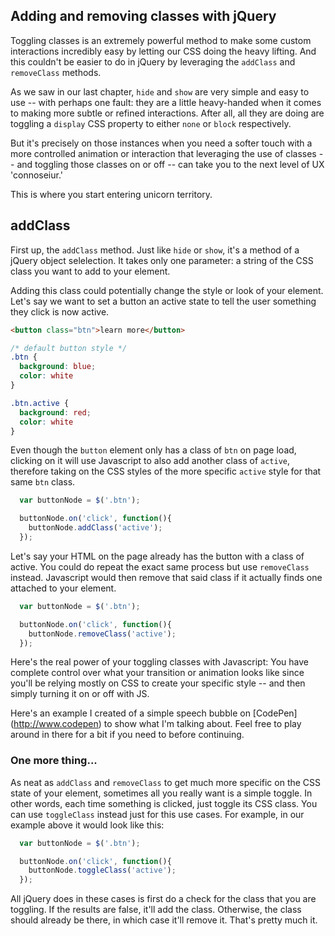 ## Adding and removing classes with jQuery

Toggling classes is an extremely powerful method to make some custom interactions incredibly easy by letting our CSS doing the heavy lifting. And this couldn't be easier to do in jQuery by leveraging the `addClass` and `removeClass` methods.

As we saw in our last chapter, `hide` and `show` are very simple and easy to use -- with perhaps one fault: they are a little heavy-handed when it comes to making more subtle or refined interactions. After all, all they are doing are toggling a `display` CSS property to either `none` or `block` respectively.

But it's precisely on those instances when you need a softer touch with a more controlled animation or interaction that leveraging the use of classes -- and toggling those classes on or off -- can take you to the next level of UX 'connoseiur.' 

This is where you start entering unicorn territory.

## addClass
First up, the `addClass` method. Just like `hide` or `show`, it's a method of a jQuery object selelection. It takes only one parameter: a string of the CSS class you want to add to your element.

Adding this class could potentially change the style or look of your element. Let's say we want to set a button an active state to tell the user something they click is now active.

~~~html
<button class="btn">learn more</button>
~~~

~~~css
/* default button style */
.btn {
  background: blue;
  color: white
}

.btn.active {
  background: red;
  color: white
}
~~~

Even though the `button` element only has a class of `btn` on page load, clicking on it will use Javascript to also add another class of `active`, therefore taking on the CSS styles of the more specific `active` style for that same `btn` class.

~~~~js
  var buttonNode = $('.btn');

  buttonNode.on('click', function(){
    buttonNode.addClass('active');
  });
~~~~

Let's say your HTML on the page already has the button with a class of active. You could do repeat the exact same process but use `removeClass` instead. Javascript would then remove that said class if it actually finds one attached to your element.

~~~~js
  var buttonNode = $('.btn');

  buttonNode.on('click', function(){
    buttonNode.removeClass('active');
  });
~~~~

Here's the real power of your toggling classes with Javascript: You have complete control over what your transition or animation looks like since you'll be relying mostly on CSS to create your specific style -- and then simply turning it on or off with JS.

Here's an example I created of a simple speech bubble on [CodePen] (http://www.codepen) to show what I'm talking about. Feel free to play around in there for a bit if you need to before continuing.

### One more thing...
As neat as `addClass` and `removeClass` to get much more specific on the CSS state of your element, sometimes all you really want is a simple toggle. In other words, each time something is clicked, just toggle its CSS class. You can use `toggleClass` instead just for this use cases. For example, in our example above it would look like this:

~~~~js
  var buttonNode = $('.btn');

  buttonNode.on('click', function(){
    buttonNode.toggleClass('active');
  });
~~~~

All jQuery does in these cases is first do a check for the class that you are toggling. If the results are false, it'll add the class. Otherwise, the class should already be there, in which case it'll remove it. That's pretty much it.
